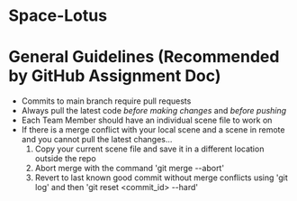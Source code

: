 # Space-Lotus

# General Guidelines (Recommended by GitHub Assignment Doc)
* Commits to main branch require pull requests
* Always pull the latest code *before making changes* and *before pushing*
* Each Team Member should have an individual scene file to work on
* If there is a merge conflict with your local scene and a scene in remote and you cannot pull the latest changes...
    1. Copy your current scene file and save it in a different location outside the repo
    2. Abort merge with the command 'git merge --abort'
    3. Revert to last known good commit without merge conflicts using 'git log' and then 'git reset <commit_id> --hard'

 
